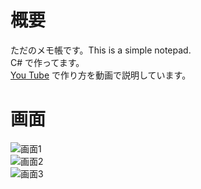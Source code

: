 # 概要
ただのメモ帳です。This is a simple notepad.  
C# で作ってます。  
[You Tube](https://www.youtube.com/watch?v=ujb8tAfaT6g&list=PLzEbEpZ4njvO1tb9A8mqloiRyoyvKMbuf&index=1) で作り方を動画で説明しています。  

# 画面
![画面1](https://9cubed.info/img/article/nine_cubed_memo/20190109-01.jpg "画面1")  
![画面2](https://9cubed.info/img/article/nine_cubed_memo/20190109-02.jpg "画面2")  
![画面3](https://9cubed.info/img/article/nine_cubed_memo/20190109-03.jpg "画面3")  
